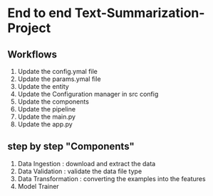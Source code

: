 # End to end Text-Summarization-Project


## Workflows

1. Update the config.ymal file
2. Update the params.ymal file
3. Update the entity
4. Update the Configuration manager in src config
5. Update the components
6. Update the pipeline
7. Update the main.py
8. Update the app.py


## step by step "Components"

1. Data Ingestion       : download and extract the data
2. Data Validation      : validate the data file type      
3. Data Transformation  : converting the examples into the features
4. Model Trainer 